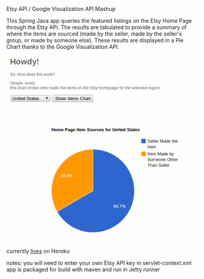 
Etsy API / Google Visualization API Mashup

This Spring Java app queries the featured listings on the Etsy Home Page through the Etsy API.
The results are tabulated to provide a summary of where the items are sourced (made by the seller, made by the seller's group, or made by someone else).
These results are displayed in a Pie Chart thanks to the Google Visualization API.

![screenshot](screenshot.gif)


 
currently [lives](http://morning-spire-9667.herokuapp.com/) on Heroku

notes: 
you will need to enter your own Etsy API key in servlet-context.xml
app is packaged for build with maven and run in Jetty runner

